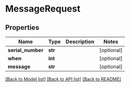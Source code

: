 # MessageRequest


## Properties
Name | Type | Description | Notes
------------ | ------------- | ------------- | -------------
**serial_number** | **str** |  | [optional] 
**when** | **int** |  | [optional] 
**message** | **str** |  | [optional] 

[[Back to Model list]](../README.md#documentation-for-models) [[Back to API list]](../README.md#documentation-for-api-endpoints) [[Back to README]](../README.md)


